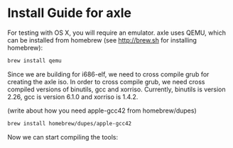 Install Guide for axle
============================

For testing with OS X, you will require an emulator. axle uses QEMU, which can be installed from homebrew (see http://brew.sh for installing homebrew):

```bash
brew install qemu
```

Since we are building for i686-elf, we need to cross compile grub for creating the axle iso. In order to cross compile grub, we need cross compiled versions of binutils, gcc and xorriso. Currently, binutils is version 2.26, gcc is version 6.1.0 and xorriso is 1.4.2.


(write about how you need apple-gcc42 from homebrew/dupes)

```bash
brew install homebrew/dupes/apple-gcc42
```

Now we can start compiling the tools:

```bash

```